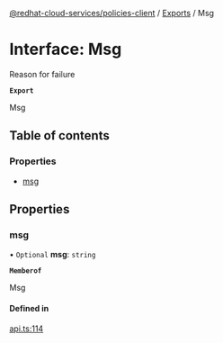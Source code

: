 [@redhat-cloud-services/policies-client](../README.md) / [Exports](../modules.md) / Msg

# Interface: Msg

Reason for failure

**`Export`**

Msg

## Table of contents

### Properties

- [msg](Msg.md#msg)

## Properties

### msg

• `Optional` **msg**: `string`

**`Memberof`**

Msg

#### Defined in

[api.ts:114](https://github.com/RedHatInsights/javascript-clients/blob/main/packages/policies/api.ts#L114)

